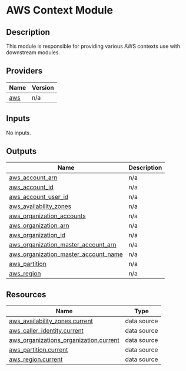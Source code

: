 <!-- BEGIN_TF_DOCS -->
# AWS Context Module

## Description

This module is responsible for providing various AWS contexts
use with downstream modules.

## Providers

| Name | Version |
|------|---------|
| <a name="provider_aws"></a> [aws](#provider\_aws) | n/a |

## Inputs

No inputs.

## Outputs

| Name | Description |
|------|-------------|
| <a name="output_aws_account_arn"></a> [aws\_account\_arn](#output\_aws\_account\_arn) | n/a |
| <a name="output_aws_account_id"></a> [aws\_account\_id](#output\_aws\_account\_id) | n/a |
| <a name="output_aws_account_user_id"></a> [aws\_account\_user\_id](#output\_aws\_account\_user\_id) | n/a |
| <a name="output_aws_availability_zones"></a> [aws\_availability\_zones](#output\_aws\_availability\_zones) | n/a |
| <a name="output_aws_organization_accounts"></a> [aws\_organization\_accounts](#output\_aws\_organization\_accounts) | n/a |
| <a name="output_aws_organization_arn"></a> [aws\_organization\_arn](#output\_aws\_organization\_arn) | n/a |
| <a name="output_aws_organization_id"></a> [aws\_organization\_id](#output\_aws\_organization\_id) | n/a |
| <a name="output_aws_organization_master_account_arn"></a> [aws\_organization\_master\_account\_arn](#output\_aws\_organization\_master\_account\_arn) | n/a |
| <a name="output_aws_organization_master_account_name"></a> [aws\_organization\_master\_account\_name](#output\_aws\_organization\_master\_account\_name) | n/a |
| <a name="output_aws_partition"></a> [aws\_partition](#output\_aws\_partition) | n/a |
| <a name="output_aws_region"></a> [aws\_region](#output\_aws\_region) | n/a |

## Resources

| Name | Type |
|------|------|
| [aws_availability_zones.current](https://registry.terraform.io/providers/hashicorp/aws/latest/docs/data-sources/availability_zones) | data source |
| [aws_caller_identity.current](https://registry.terraform.io/providers/hashicorp/aws/latest/docs/data-sources/caller_identity) | data source |
| [aws_organizations_organization.current](https://registry.terraform.io/providers/hashicorp/aws/latest/docs/data-sources/organizations_organization) | data source |
| [aws_partition.current](https://registry.terraform.io/providers/hashicorp/aws/latest/docs/data-sources/partition) | data source |
| [aws_region.current](https://registry.terraform.io/providers/hashicorp/aws/latest/docs/data-sources/region) | data source |
<!-- END_TF_DOCS -->
